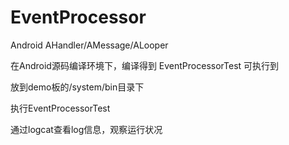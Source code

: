 # EventProcessor
Android AHandler/AMessage/ALooper

在Android源码编译环境下，编译得到 EventProcessorTest 可执行到

放到demo板的/system/bin目录下

执行EventProcessorTest

通过logcat查看log信息，观察运行状况
